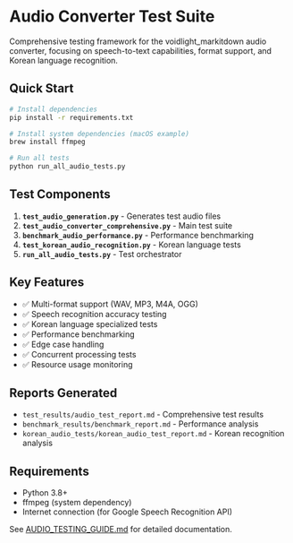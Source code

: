 # Audio Converter Test Suite

Comprehensive testing framework for the voidlight_markitdown audio converter, focusing on speech-to-text capabilities, format support, and Korean language recognition.

## Quick Start

```bash
# Install dependencies
pip install -r requirements.txt

# Install system dependencies (macOS example)
brew install ffmpeg

# Run all tests
python run_all_audio_tests.py
```

## Test Components

1. **`test_audio_generation.py`** - Generates test audio files
2. **`test_audio_converter_comprehensive.py`** - Main test suite
3. **`benchmark_audio_performance.py`** - Performance benchmarking
4. **`test_korean_audio_recognition.py`** - Korean language tests
5. **`run_all_audio_tests.py`** - Test orchestrator

## Key Features

- ✅ Multi-format support (WAV, MP3, M4A, OGG)
- ✅ Speech recognition accuracy testing
- ✅ Korean language specialized tests
- ✅ Performance benchmarking
- ✅ Edge case handling
- ✅ Concurrent processing tests
- ✅ Resource usage monitoring

## Reports Generated

- `test_results/audio_test_report.md` - Comprehensive test results
- `benchmark_results/benchmark_report.md` - Performance analysis
- `korean_audio_tests/korean_audio_test_report.md` - Korean recognition analysis

## Requirements

- Python 3.8+
- ffmpeg (system dependency)
- Internet connection (for Google Speech Recognition API)

See [AUDIO_TESTING_GUIDE.md](AUDIO_TESTING_GUIDE.md) for detailed documentation.